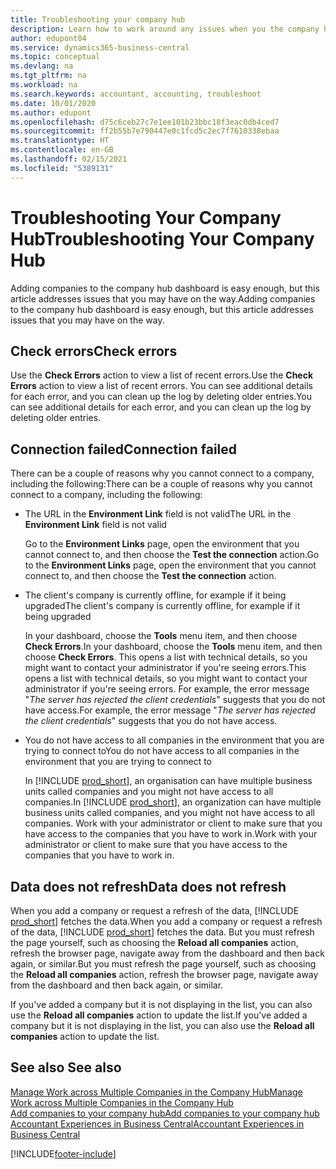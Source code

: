 ```yaml
---
title: Troubleshooting your company hub
description: Learn how to work around any issues when you the company hub in Dynamics 365 Business Central to manage work across multiple companies.
author: edupont04
ms.service: dynamics365-business-central
ms.topic: conceptual
ms.devlang: na
ms.tgt_pltfrm: na
ms.workload: na
ms.search.keywords: accountant, accounting, troubleshoot
ms.date: 10/01/2020
ms.author: edupont
ms.openlocfilehash: d75c6ceb27c7e1ee101b23bbc18f3eac0db4ced7
ms.sourcegitcommit: ff2b55b7e790447e0c1fcd5c2ec7f7610338ebaa
ms.translationtype: HT
ms.contentlocale: en-GB
ms.lasthandoff: 02/15/2021
ms.locfileid: "5389131"
---
```

# <a name="troubleshooting-your-company-hub"></a><span data-ttu-id="0fc3f-103">Troubleshooting Your Company Hub</span><span class="sxs-lookup"><span data-stu-id="0fc3f-103">Troubleshooting Your Company Hub</span></span>

<span data-ttu-id="0fc3f-104">Adding companies to the company hub dashboard is easy enough, but this article addresses issues that you may have on the way.</span><span class="sxs-lookup"><span data-stu-id="0fc3f-104">Adding companies to the company hub dashboard is easy enough, but this article addresses issues that you may have on the way.</span></span>  

## <a name="check-errors"></a><span data-ttu-id="0fc3f-105">Check errors</span><span class="sxs-lookup"><span data-stu-id="0fc3f-105">Check errors</span></span>

<span data-ttu-id="0fc3f-106">Use the **Check Errors** action to view a list of recent errors.</span><span class="sxs-lookup"><span data-stu-id="0fc3f-106">Use the **Check Errors** action to view a list of recent errors.</span></span> <span data-ttu-id="0fc3f-107">You can see additional details for each error, and you can clean up the log by deleting older entries.</span><span class="sxs-lookup"><span data-stu-id="0fc3f-107">You can see additional details for each error, and you can clean up the log by deleting older entries.</span></span>  

## <a name="connection-failed"></a><span data-ttu-id="0fc3f-108">Connection failed</span><span class="sxs-lookup"><span data-stu-id="0fc3f-108">Connection failed</span></span>

<span data-ttu-id="0fc3f-109">There can be a couple of reasons why you cannot connect to a company, including the following:</span><span class="sxs-lookup"><span data-stu-id="0fc3f-109">There can be a couple of reasons why you cannot connect to a company, including the following:</span></span>

- <span data-ttu-id="0fc3f-110">The URL in the **Environment Link** field is not valid</span><span class="sxs-lookup"><span data-stu-id="0fc3f-110">The URL in the **Environment Link** field is not valid</span></span>  

  <span data-ttu-id="0fc3f-111">Go to the **Environment Links** page, open the environment that you cannot connect to, and then choose the **Test the connection** action.</span><span class="sxs-lookup"><span data-stu-id="0fc3f-111">Go to the **Environment Links** page, open the environment that you cannot connect to, and then choose the **Test the connection** action.</span></span>  
- <span data-ttu-id="0fc3f-112">The client's company is currently offline, for example if it being upgraded</span><span class="sxs-lookup"><span data-stu-id="0fc3f-112">The client's company is currently offline, for example if it being upgraded</span></span>

  <span data-ttu-id="0fc3f-113">In your dashboard, choose the **Tools** menu item, and then choose **Check Errors**.</span><span class="sxs-lookup"><span data-stu-id="0fc3f-113">In your dashboard, choose the **Tools** menu item, and then choose **Check Errors**.</span></span> <span data-ttu-id="0fc3f-114">This opens a list with technical details, so you might want to contact your administrator if you're seeing errors.</span><span class="sxs-lookup"><span data-stu-id="0fc3f-114">This opens a list with technical details, so you might want to contact your administrator if you're seeing errors.</span></span> <span data-ttu-id="0fc3f-115">For example, the error message "*The server has rejected the client credentials*" suggests that you do not have access.</span><span class="sxs-lookup"><span data-stu-id="0fc3f-115">For example, the error message "*The server has rejected the client credentials*" suggests that you do not have access.</span></span>  
- <span data-ttu-id="0fc3f-116">You do not have access to all companies in the environment that you are trying to connect to</span><span class="sxs-lookup"><span data-stu-id="0fc3f-116">You do not have access to all companies in the environment that you are trying to connect to</span></span>

  <span data-ttu-id="0fc3f-117">In [!INCLUDE [prod_short](includes/prod_short.md)], an organisation can have multiple business units called companies and you might not have access to all companies.</span><span class="sxs-lookup"><span data-stu-id="0fc3f-117">In [!INCLUDE [prod_short](includes/prod_short.md)], an organization can have multiple business units called companies, and you might not have access to all companies.</span></span> <span data-ttu-id="0fc3f-118">Work with your administrator or client to make sure that you have access to the companies that you have to work in.</span><span class="sxs-lookup"><span data-stu-id="0fc3f-118">Work with your administrator or client to make sure that you have access to the companies that you have to work in.</span></span>  

## <a name="data-does-not-refresh"></a><span data-ttu-id="0fc3f-119">Data does not refresh</span><span class="sxs-lookup"><span data-stu-id="0fc3f-119">Data does not refresh</span></span>

<span data-ttu-id="0fc3f-120">When you add a company or request a refresh of the data, [!INCLUDE [prod_short](includes/prod_short.md)] fetches the data.</span><span class="sxs-lookup"><span data-stu-id="0fc3f-120">When you add a company or request a refresh of the data, [!INCLUDE [prod_short](includes/prod_short.md)] fetches the data.</span></span> <span data-ttu-id="0fc3f-121">But you must refresh the page yourself, such as choosing the **Reload all companies** action, refresh the browser page, navigate away from the dashboard and then back again, or similar.</span><span class="sxs-lookup"><span data-stu-id="0fc3f-121">But you must refresh the page yourself, such as choosing the **Reload all companies** action, refresh the browser page, navigate away from the dashboard and then back again, or similar.</span></span>  

<span data-ttu-id="0fc3f-122">If you've added a company but it is not displaying in the list, you can also use the **Reload all companies** action to update the list.</span><span class="sxs-lookup"><span data-stu-id="0fc3f-122">If you've added a company but it is not displaying in the list, you can also use the **Reload all companies** action to update the list.</span></span>

## <a name="see-also"></a><span data-ttu-id="0fc3f-123">See also </span><span class="sxs-lookup"><span data-stu-id="0fc3f-123">See also</span></span>

[<span data-ttu-id="0fc3f-124">Manage Work across Multiple Companies in the Company Hub</span><span class="sxs-lookup"><span data-stu-id="0fc3f-124">Manage Work across Multiple Companies in the Company Hub</span></span>](company-hub.md)  
[<span data-ttu-id="0fc3f-125">Add companies to your company hub</span><span class="sxs-lookup"><span data-stu-id="0fc3f-125">Add companies to your company hub</span></span>](company-hub-add-company.md)  
[<span data-ttu-id="0fc3f-126">Accountant Experiences in Business Central</span><span class="sxs-lookup"><span data-stu-id="0fc3f-126">Accountant Experiences in Business Central</span></span>](finance-accounting.md)  


[!INCLUDE[footer-include](includes/footer-banner.md)]